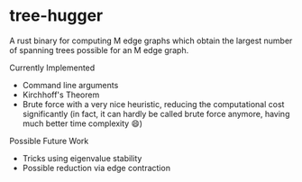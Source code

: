 # tree-hugger

A rust binary for computing M edge graphs which obtain the largest number of spanning trees possible for an M edge graph.

Currently Implemented
- Command line arguments
- Kirchhoff's Theorem
- Brute force with a very nice heuristic, reducing the computational cost significantly (in fact, it can hardly be called brute force anymore, having much better time complexity 😄)

Possible Future Work
- Tricks using eigenvalue stability
- Possible reduction via edge contraction
